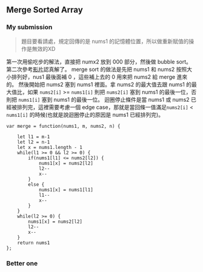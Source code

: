 ## Merge Sorted Array

### My submission

> 題目要看請處，規定回傳的是 nums1 的記憶體位置，所以做重新賦值的操作是無效的XD

第一次用偷吃步的解法，直接把 numx2 放到 000 部分，然後做 bubble sort。
第二次參考[影片](https://www.youtube.com/watch?v=0PHGaGma6j8)認真解了。
merge sort 的做法是先把 nums1 和 nums2 按照大小排列好，nus1 最後面補 0 ，這些補上去的 0 用來把 nums2 給 merge 進來的。
然後開始把 nums2 塞到 nums1 裡面。拿 nums2 的最大值去跟 nums1 的最大值比，如果 `nums2[i]` >= `nums1[i]` 則把 `nums2[i]` 塞到 nums1 的最後一位，否則把 `nums1[i]` 塞到 nums1 的最後一位。
迴圈停止條件是當 nums1 或 nums2 已經被排列完，這裡需要考慮一個 edge case，那就是當回條一值滿足`nums2[i]` < `nums1[i]` 的時候(也就是說迴圈停止的原因是 nums1 已經排列完)。

```javascript=
var merge = function(nums1, m, nums2, n) {

    let l1 = m-1
    let l2 = n-1
    let x = nums1.length - 1
    while(l1 >= 0 && l2 >= 0) {
        if(nums1[l1] <= nums2[l2]) {
            nums1[x] = nums2[l2]
            l2--
            x--
        }
        else {
            nums1[x] = nums1[l1]
            l1--
            x--
        }
    }
    while(l2 >= 0) {
        nums1[x] = nums2[l2]
        l2--
        x--
    }
    return nums1
};
```

### Better one